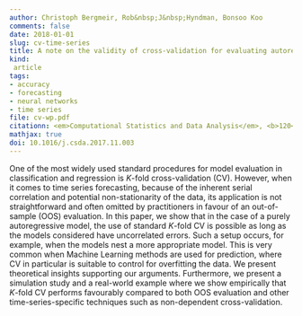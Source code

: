 ```yaml
---
author: Christoph Bergmeir, Rob&nbsp;J&nbsp;Hyndman, Bonsoo Koo
comments: false
date: 2018-01-01
slug: cv-time-series
title: A note on the validity of cross-validation for evaluating autoregressive time series prediction
kind:
 article
tags:
- accuracy
- forecasting
- neural networks
- time series
file: cv-wp.pdf
citationn: <em>Computational Statistics and Data Analysis</em>, <b>120</b>, 70-83
mathjax: true
doi: 10.1016/j.csda.2017.11.003
---
```


One of the most widely used standard procedures for model evaluation in classification and regression is $K$-fold cross-validation (CV). However, when it comes to time series forecasting, because of the inherent serial correlation and potential non-stationarity of the data, its application is not straightforward and often omitted by practitioners in favour of an out-of-sample (OOS) evaluation.
In this paper, we show that in the case of a purely autoregressive model, the use of standard $K$-fold CV is possible as long as the models considered have uncorrelated errors. Such a setup occurs, for example, when the models nest a more appropriate model. This is very common when Machine Learning methods are used for prediction, where CV in particular is suitable to control for overfitting the data.
We present theoretical insights supporting our arguments. Furthermore, we present a simulation study and a real-world example where we show empirically that $K$-fold CV performs favourably compared to both OOS evaluation and other time-series-specific techniques such as non-dependent cross-validation.
